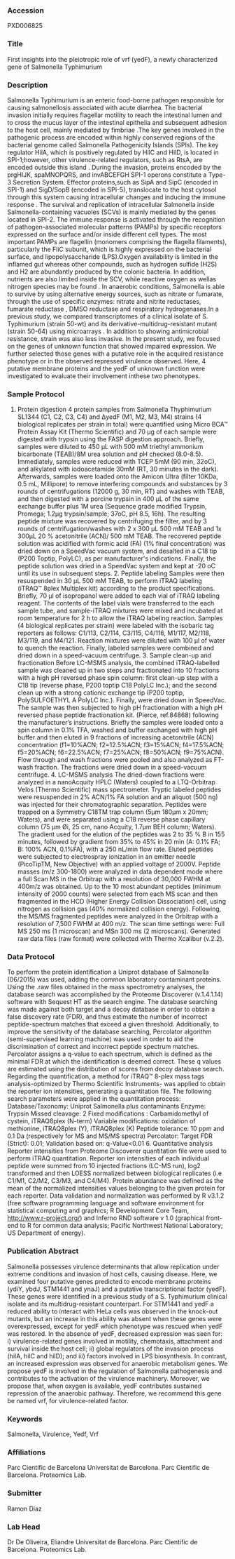 ### Accession
PXD006825

### Title
First insights into the pleiotropic role of vrf (yedF), a newly characterized  gene of Salmonella Typhimurium

### Description
Salmonella Typhimurium is an enteric food-borne pathogen responsible for causing salmonellosis associated with acute diarrhea. The bacterial invasion initially requires flagellar motility to reach the intestinal lumen and to cross the mucus layer of the intestinal epithelia and subsequent adhesion to the host cell, mainly mediated by fimbriae .The key genes involved in the pathogenic process are encoded within highly conserved regions of the bacterial genome called Salmonella Pathogenicity Islands (SPIs). The key regulator HilA, which is positively regulated by HilC and HilD, is located in SPI-1;however, other virulence-related regulators, such as RtsA, are encoded outside this island . During the invasion, proteins encoded by the prgHIJK, spaMNOPQRS, and invABCEFGH SPI-1 operons constitute a Type-3 Secretion System. Effector proteins,such as SipA and SipC (encoded in SPI-1) and SigD/SopB (encoded in SPI-5), translocate to the host cytosol through this system causing intracellular changes and inducing the immune response . The survival and replication of intracellular Salmonella inside Salmonella-containing vacuoles (SCVs) is mainly mediated by the genes located in SPI-2. The immune response is activated through the recognition of pathogen-associated molecular patterns (PAMPs) by specific receptors expressed on the surface and/or inside different cell types. The most important PAMPs are flagellin (monomers comprising the flagella filaments), particularly the FliC subunit, which is highly expressed on the bacterial surface, and lipopolysaccharide (LPS).Oxygen availability is limited in the inflamed gut whereas other compounds, such as hydrogen sulfide (H2S) and H2 are abundantly produced by the colonic bacteria. In addition, nutrients are also limited inside the SCV, while reactive oxygen as wellas nitrogen species may be found . In anaerobic conditions, Salmonella is able to survive by using alternative energy sources, such as nitrate or fumarate, through the use of specific enzymes: nitrate and nitrite reductases, fumarate reductase , DMSO reductase and respiratory hydrogenases.In a previous study, we compared transcriptomes of a clinical isolate of S. Typhimurium (strain 50-wt) and its derivative-multidrug-resistant mutant (strain 50-64) using microarrays . In addition to showing antimicrobial resistance, strain was also less invasive. In the present study, we focused on the genes of unknown function that showed impaired expression. We further selected those genes with a putative role in the acquired resistance phenotype or in the observed repressed virulence observed. Here, 4 putative membrane proteins and the yedF of unknown function were investigated to evaluate their involvement inthese two phenotypes.

### Sample Protocol
1. Protein digestion    4 protein samples from Salmonella Thyphimurium SL1344 (C1, C2, C3, C4) and ΔyedF (M1, M2, M3, M4) strains (4 biological replicates per strain in total) were quantified using Micro BCA™ Protein Assay Kit (Thermo Scientific) and 70 µg of each sample were digested with trypsin using the FASP  digestion approach. Briefly, samples were diluted to 450 µL with 500 mM triethyl ammonium bicarbonate (TEAB)/8M urea solution and pH checked (8.0-8.5). Immediately, samples were reduced with TCEP 5mM (90 min, 32oC), and alkylated with iodoacetamide 30mM (RT, 30 minutes in the dark). Afterwards, samples were loaded onto the Amicon Ultra (filter 10KDa, 0.5 mL, Millipore) to remove interfering compounds and substances by 3 rounds of centrifugations (12000 g, 30 min, RT) and washes with TEAB, and then digested with a porcine trypsin in 400 µL of the same exchange buffer plus 1M urea (Sequence grade modified Trypsin, Promega; 1.2µg trypsin/sample; 37oC, pH 8.5, 16h). The resulting peptide mixture was recovered by centrifuging the filter, and by 3 rounds of centrifugation/washes with 2 x 300 µL 500 mM TEAB and 1x 300µL 20 % acetonitrile (ACN)/ 500 mM TEAB. The recovered peptide solution was acidified with formic acid (FA) (1% final concentration) was dried down on a SpeedVac vacuum system, and desalted in a C18 tip (P200 Toptip, PolyLC), as per manufacturer's indications. Finally, the peptide solution was dried in a SpeedVac system and kept at -20 oC until its use in subsequent steps.   2. Peptide labeling   Samples were then resuspended in 30 μL 500 mM TEAB, to perform iTRAQ labeling (iTRAQ™ 8plex Multiplex kit) according to the product specifications. Briefly, 70 µl of isopropanol were added to each vial of iTRAQ labeling reagent. The contents of the label vials were transferred to the each sample tube, and sample-iTRAQ mixtures were mixed and incubated at room temperature for 2 h to allow the iTRAQ labeling reaction. Samples (4 biological replicates per strain) were labeled with the isobaric tag reporters as follows: C1/113, C2/114, C3/115, C4/116, M1/117, M2/118, M3/119, and M4/121. Reaction mixtures were diluted with 100 µl of water to quench the reaction. Finally, labeled samples were combined and dried down in a speed-vacuum centrifuge.   3. Sample clean-up and fractionation   Before LC-MSMS analysis, the combined iTRAQ-labelled sample was cleaned up in two steps and fractionated into 10 fractions with a high pH reversed phase spin column: first clean-up step  with a C18 tip (reverse phase, P200 toptip C18 PolyLC Inc.); and the second clean up with a  strong cationic exchange tip (P200 toptip, PolySULFOETHYL A PolyLC Inc.). Finally, were dried down in SpeedVac. The sample was then subjected to high pH fractionation with a high pH reversed phase peptide fractionation kit. (Pierce, ref.84868) following the manufacturer’s instructions. Briefly the samples were loaded onto a spin column in 0.1% TFA, washed and buffer exchanged with high pH buffer and then eluted in 9 fractions of increasing acetonitrile (ACN) concentration (f1=10%ACN; f2=12.5%ACN; f3=15%ACN; f4=17.5%ACN; f5=20%ACN; f6=22.5%ACN; f7=25%ACN; f8=50%ACN; f9=75%ACN). Flow through and wash fractions were pooled and also analyzed as FT-wash fraction. The fractions were dried down in a speed-vacuum centrifuge. 4. LC-MSMS analysis   The dried-down fractions were analyzed in a nanoAcquity HPLC (Waters) coupled to a LTQ-Orbitrap Velos (Thermo Scientific) mass spectrometer. Tryptic labeled peptides were resuspended in 2% ACN/1% FA solution and an aliquot (500 ng) was injected for their chromatographic separation. Peptides were trapped on a Symmetry C18TM trap column (5µm 180µm x 20mm; Waters), and were separated using a C18 reverse phase capillary column (75 μm Øi, 25 cm, nano Acquity, 1.7μm BEH column; Waters). The gradient used for the elution of the peptides was 2 to 35 % B in 155 minutes, followed by gradient from 35% to 45% in 20 min (A: 0.1% FA; B: 100% ACN, 0.1%FA), with a 250 nL/min flow rate. Eluted peptides were subjected to electrospray ionization in an emitter needle (PicoTipTM, New Objective) with an applied voltage of 2000V. Peptide masses (m/z 300-1800) were analyzed in data dependent mode where a full Scan MS in the Orbitrap with a resolution of 30,000 FWHM at 400m/z was obtained. Up to the 10 most abundant peptides (minimum intensity of 2000 counts) were selected from each MS scan and then fragmented in the HCD (Higher Energy Collision Dissociation) cell, using nitrogen as collision gas (40% normalized collision energy).  Following, the MS/MS fragmented peptides were analyzed in the Orbitrap with a resolution of 7,500 FWHM at 400 m/z. The scan time settings were:  Full MS 250 ms (1 microscan) and MSn 300 ms (2 microscans).  Generated raw data files (raw format) were collected with Thermo Xcalibur (v.2.2).

### Data Protocol
To perform the protein identification a Uniprot database of Salmonella (06/2015) was used, adding the common laboratory contaminant proteins. Using the .raw files obtained in the mass spectrometry analyses, the database search was accomplished by the Proteome Discoverer (v.1.4.1.14) software with Sequest HT as the search engine. The database searching was made against both target and a decoy database in order to obtain a false discovery rate (FDR), and thus estimate the number of incorrect peptide-spectrum matches that exceed a given threshold. Additionally, to improve the sensitivity of the database searching, Percolator algorithm (semi-supervised learning machine) was used in order to aid the discrimination of correct and incorrect peptide spectrum matches. Percolator assigns a q-value to each spectrum, which is defined as the minimal FDR at which the identification is deemed correct. These q values are estimated using the distribution of scores from decoy database search. Regarding the quantification, a method for iTRAQ™ 8-plex mass tags analysis-optimized by Thermo Scientific Instruments- was applied to obtain the reporter ion intensities, generating a quantitation file.  The following search parameters were applied in the quantitation process:  Database/Taxonomy: Uniprot Salmonella plus  contaminants  Enzyme:  Trypsin  Missed cleavage:  2 Fixed modifications : Carbamidomethyl of cystein,  iTRAQ8plex (N-term) Variable modifications: oxidation of methionine,  iTRAQ8plex (Y), iTRAQ8plex (K) Peptide tolerance: 10 ppm and  0.1 Da (respectively for MS and MS/MS spectra)   Percolator: Target FDR (Strict): 0.01; Validation based on: q-Value<0.01  6. Quantitative analysis   Reporter intensities from Proteome Discoverer quantitation file were used to perform iTRAQ quantitation. Reporter ion intensities of each individual peptide were summed from 10 injected fractions (LC-MS run), log2 transformed and then LOESS normalized between biological replicates (i.e C1/M1, C2/M2, C3/M3, and C4/M4). Protein abundance was defined as the mean of the normalized intensities values belonging to the given protein for each reporter.  Data validation and normalization was performed by R v3.1.2 (free software programming language and software environment for statistical computing and graphics; R Development Core Team, http://www.r-project.org/) and Inferno RND software v 1.0 (graphical front-end to R for common data analysis; Pacific Northwest National Laboratory; US Department of energy).

### Publication Abstract
Salmonella possesses virulence determinants that allow replication under extreme conditions and invasion of host cells, causing disease. Here, we examined four putative genes predicted to encode membrane proteins (ydiY, ybdJ, STM1441 and ynaJ) and a putative transcriptional factor (yedF). These genes were identified in a previous study of a S. Typhimurium clinical isolate and its multidrug-resistant counterpart. For STM1441 and yedF a reduced ability to interact with HeLa cells was observed in the knock-out mutants, but an increase in this ability was absent when these genes were overexpressed, except for yedF which phenotype was rescued when yedF was restored. In the absence of yedF, decreased expression was seen for: i) virulence-related genes involved in motility, chemotaxis, attachment and survival inside the host cell; ii) global regulators of the invasion process (hilA, hilC and hilD); and iii) factors involved in LPS biosynthesis. In contrast, an increased expression was observed for anaerobic metabolism genes. We propose yedF is involved in the regulation of Salmonella pathogenesis and contributes to the activation of the virulence machinery. Moreover, we propose that, when oxygen is available, yedF contributes sustained repression of the anaerobic pathway. Therefore, we recommend this gene be named vrf, for virulence-related factor.

### Keywords
Salmonella, Virulence, Yedf, Vrf

### Affiliations
Parc Cientific de Barcelona
Universitat de Barcelona. Parc Cientific de Barcelona. Proteomics Lab.

### Submitter
Ramon Díaz

### Lab Head
Dr De Oliveira, Eliandre
Universitat de Barcelona. Parc Cientific de Barcelona. Proteomics Lab.


